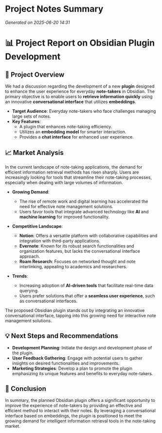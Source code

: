 # Project Notes Summary

*Generated on 2025-06-20 14:31*

# 📊 Project Report on Obsidian Plugin Development

## 📝 Project Overview
We had a discussion regarding the development of a new **plugin** designed to enhance the user experience for everyday **note-takers** in Obsidian. The primary objective is to enable users to **retrieve information quickly** using an innovative **conversational interface** that utilizes **embeddings**. 

- **Target Audience**: Everyday note-takers who face challenges managing large sets of notes.
- **Key Features**:
  - A plugin that enhances note-taking efficiency.
  - Utilizes an **embedding model** for smarter interaction.
  - Provides a **chat interface** for enhanced user experience.

## 📈 Market Analysis

In the current landscape of note-taking applications, the demand for efficient information retrieval methods has risen sharply. Users are increasingly looking for tools that streamline their note-taking processes, especially when dealing with large volumes of information.

- **Growing Demand**:
  - The rise of remote work and digital learning has accelerated the need for effective note management solutions.
  - Users favor tools that integrate advanced technology like **AI** and **machine learning** for improved functionality.

- **Competitive Landscape**:
  - **Notion**: Offers a versatile platform with collaborative capabilities and integration with third-party applications.
  - **Evernote**: Known for its robust search functionalities and organization features, but lacks the conversational interface approach.
  - **Roam Research**: Focuses on networked thought and note interlinking, appealing to academics and researchers.

- **Trends**:
  - Increasing adoption of **AI-driven tools** that facilitate real-time data querying.
  - Users prefer solutions that offer a **seamless user experience**, such as conversational interfaces.
  
The proposed Obsidian plugin stands out by integrating an innovative conversational interface, tapping into this growing need for interactive note management solutions. 

## 💡 Next Steps and Recommendations
- **Development Planning**: Initiate the design and development phase of the plugin.
- **User Feedback Gathering**: Engage with potential users to gather insights on desired functionalities and improvements.
- **Marketing Strategies**: Develop a plan to promote the plugin emphasizing its unique features and benefits to everyday note-takers.

## 🏁 Conclusion
In summary, the planned Obsidian plugin offers a significant opportunity to improve the experience of note-takers by providing an effective and efficient method to interact with their notes. By leveraging a conversational interface based on embeddings, the plugin is positioned to meet the growing demand for intelligent information retrieval tools in the note-taking market.